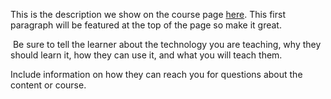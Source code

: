 This is the description we show on the course page [here](https://lab.github.com/CodeRG-Jushkinbek/full-stack). This first paragraph will be featured at the top of the page so make it great.
​

​
Be sure to tell the learner about the technology you are teaching, why they should learn it, how they can use it, and what you will teach them.
​


Include information on how they can reach you for questions about the content or course. 